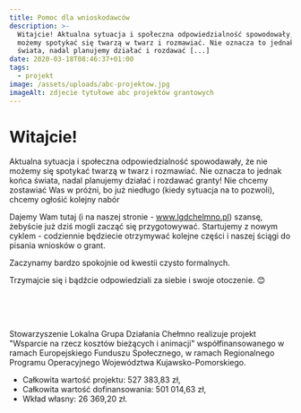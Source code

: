 ```yaml
---
title: Pomoc dla wnioskodawców
description: >-
  Witajcie! Aktualna sytuacja i społeczna odpowiedzialność spowodowały, że nie
  możemy spotykać się twarzą w twarz i rozmawiać. Nie oznacza to jednak końca
  świata, nadal planujemy działać i rozdawać [...]
date: 2020-03-18T08:46:37+01:00
tags:
  - projekt
image: /assets/uploads/abc-projektow.jpg
imageAlt: zdjecie tytułowe abc projektów grantowych
---
```

# Witajcie!

Aktualna sytuacja i społeczna odpowiedzialność spowodawały, że nie możemy się spotykać twarzą w twarz i rozmawiać. Nie oznacza to jednak końca świata, nadal planujemy działać i rozdawać granty! Nie chcemy zostawiać Was w próżni, bo już niedługo (kiedy sytuacja na to pozwoli), chcemy ogłośić kolejny nabór

Dajemy Wam tutaj (i na naszej stronie - www.lgdchelmno.pl) szansę, żebyście już dziś mogli zacząć się przygotowywać. Startujemy z nowym cyklem - codziennie będziecie otrzymywać kolejne części i naszej ściągi do pisania wniosków o grant.

Zaczynamy bardzo spokojnie od kwestii czysto formalnych.

Trzymajcie się i bądźcie odpowiedziali za siebie i swoje otoczenie. 😊

<br>

<br>

<br>

Stowarzyszenie Lokalna Grupa Działania Chełmno realizuje projekt "Wsparcie na rzecz kosztów bieżących i animacji" współfinansowanego w ramach Europejskiego Funduszu Społecznego, w ramach Regionalnego Programu Operacyjnego Województwa Kujawsko-Pomorskiego.

* Całkowita wartość projektu: 527 383,83 zł,
* Całkowita wartość dofinansowania: 501 014,63 zł,
* Wkład własny: 26 369,20 zł.
